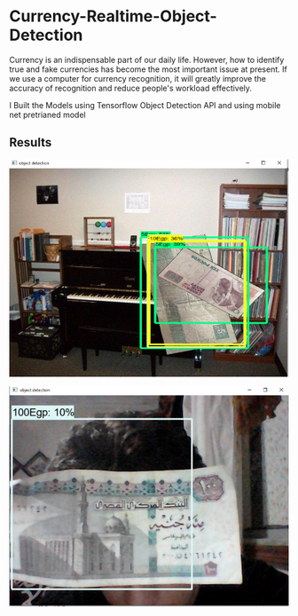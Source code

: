 # Currency-Realtime-Object-Detection

Currency is an indispensable part of our daily life. However, how to identify true and fake
currencies has become the most important issue at present. If we use a computer for
currency recognition, it will greatly improve the accuracy of recognition and reduce
people's workload effectively.


I Built the Models using Tensorflow Object Detection API and  using mobile net pretrianed model


## Results

![single Image](https://github.com/MAHMOUDRR707/Currency-Realtime-Object-Detection/blob/master/single.png)

![realtime](https://github.com/MAHMOUDRR707/Currency-Realtime-Object-Detection/blob/master/double.png)
